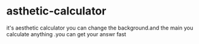 # asthetic-calculator
it's aesthetic calculator you can change the background.and the main you calculate anything .you can get your answr fast 
